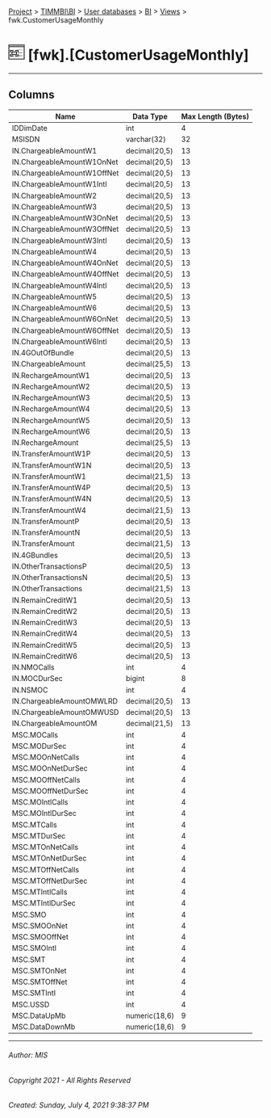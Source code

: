 #### 

[Project](../../../../index.md) > [TIMMBI\\BI](../../../index.md) > [User databases](../../index.md) > [BI](../index.md) > [Views](Views.md) > fwk.CustomerUsageMonthly

# ![Views](../../../../Images/View32.png) [fwk].[CustomerUsageMonthly]

---

## <a name="#columns"></a>Columns

| Name | Data Type | Max Length (Bytes) |
|---|---|---|
| IDDimDate | int | 4 |
| MSISDN | varchar(32) | 32 |
| IN.ChargeableAmountW1 | decimal(20,5) | 13 |
| IN.ChargeableAmountW1OnNet | decimal(20,5) | 13 |
| IN.ChargeableAmountW1OffNet | decimal(20,5) | 13 |
| IN.ChargeableAmountW1Intl | decimal(20,5) | 13 |
| IN.ChargeableAmountW2 | decimal(20,5) | 13 |
| IN.ChargeableAmountW3 | decimal(20,5) | 13 |
| IN.ChargeableAmountW3OnNet | decimal(20,5) | 13 |
| IN.ChargeableAmountW3OffNet | decimal(20,5) | 13 |
| IN.ChargeableAmountW3Intl | decimal(20,5) | 13 |
| IN.ChargeableAmountW4 | decimal(20,5) | 13 |
| IN.ChargeableAmountW4OnNet | decimal(20,5) | 13 |
| IN.ChargeableAmountW4OffNet | decimal(20,5) | 13 |
| IN.ChargeableAmountW4Intl | decimal(20,5) | 13 |
| IN.ChargeableAmountW5 | decimal(20,5) | 13 |
| IN.ChargeableAmountW6 | decimal(20,5) | 13 |
| IN.ChargeableAmountW6OnNet | decimal(20,5) | 13 |
| IN.ChargeableAmountW6OffNet | decimal(20,5) | 13 |
| IN.ChargeableAmountW6Intl | decimal(20,5) | 13 |
| IN.4GOutOfBundle | decimal(20,5) | 13 |
| IN.ChargeableAmount | decimal(25,5) | 13 |
| IN.RechargeAmountW1 | decimal(20,5) | 13 |
| IN.RechargeAmountW2 | decimal(20,5) | 13 |
| IN.RechargeAmountW3 | decimal(20,5) | 13 |
| IN.RechargeAmountW4 | decimal(20,5) | 13 |
| IN.RechargeAmountW5 | decimal(20,5) | 13 |
| IN.RechargeAmountW6 | decimal(20,5) | 13 |
| IN.RechargeAmount | decimal(25,5) | 13 |
| IN.TransferAmountW1P | decimal(20,5) | 13 |
| IN.TransferAmountW1N | decimal(20,5) | 13 |
| IN.TransferAmountW1 | decimal(21,5) | 13 |
| IN.TransferAmountW4P | decimal(20,5) | 13 |
| IN.TransferAmountW4N | decimal(20,5) | 13 |
| IN.TransferAmountW4 | decimal(21,5) | 13 |
| IN.TransferAmountP | decimal(20,5) | 13 |
| IN.TransferAmountN | decimal(20,5) | 13 |
| IN.TransferAmount | decimal(21,5) | 13 |
| IN.4GBundles | decimal(20,5) | 13 |
| IN.OtherTransactionsP | decimal(20,5) | 13 |
| IN.OtherTransactionsN | decimal(20,5) | 13 |
| IN.OtherTransactions | decimal(21,5) | 13 |
| IN.RemainCreditW1 | decimal(20,5) | 13 |
| IN.RemainCreditW2 | decimal(20,5) | 13 |
| IN.RemainCreditW3 | decimal(20,5) | 13 |
| IN.RemainCreditW4 | decimal(20,5) | 13 |
| IN.RemainCreditW5 | decimal(20,5) | 13 |
| IN.RemainCreditW6 | decimal(20,5) | 13 |
| IN.NMOCalls | int | 4 |
| IN.MOCDurSec | bigint | 8 |
| IN.NSMOC | int | 4 |
| IN.ChargeableAmountOMWLRD | decimal(20,5) | 13 |
| IN.ChargeableAmountOMWUSD | decimal(20,5) | 13 |
| IN.ChargeableAmountOM | decimal(21,5) | 13 |
| MSC.MOCalls | int | 4 |
| MSC.MODurSec | int | 4 |
| MSC.MOOnNetCalls | int | 4 |
| MSC.MOOnNetDurSec | int | 4 |
| MSC.MOOffNetCalls | int | 4 |
| MSC.MOOffNetDurSec | int | 4 |
| MSC.MOIntlCalls | int | 4 |
| MSC.MOIntlDurSec | int | 4 |
| MSC.MTCalls | int | 4 |
| MSC.MTDurSec | int | 4 |
| MSC.MTOnNetCalls | int | 4 |
| MSC.MTOnNetDurSec | int | 4 |
| MSC.MTOffNetCalls | int | 4 |
| MSC.MTOffNetDurSec | int | 4 |
| MSC.MTIntlCalls | int | 4 |
| MSC.MTIntlDurSec | int | 4 |
| MSC.SMO | int | 4 |
| MSC.SMOOnNet | int | 4 |
| MSC.SMOOffNet | int | 4 |
| MSC.SMOIntl | int | 4 |
| MSC.SMT | int | 4 |
| MSC.SMTOnNet | int | 4 |
| MSC.SMTOffNet | int | 4 |
| MSC.SMTIntl | int | 4 |
| MSC.USSD | int | 4 |
| MSC.DataUpMb | numeric(18,6) | 9 |
| MSC.DataDownMb | numeric(18,6) | 9 |


---

###### Author:  MIS

###### Copyright 2021 - All Rights Reserved

###### Created: Sunday, July 4, 2021 9:38:37 PM

